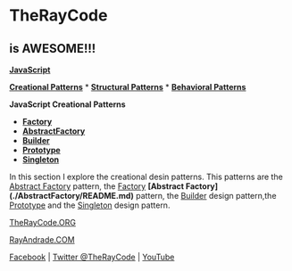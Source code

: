 # TheRayCode
## is AWESOME!!!

**[JavaScript](../README.md)** 

**[Creational Patterns](../Creational/README.md)** * **[Structural Patterns](../Structural/README.md)** * **[Behavioral Patterns](../Behavioral/README.md)**

**JavaScript Creational Patterns**

 * **[Factory](./Factory/README.md)**
 * **[AbstractFactory](./AbstractFactory/README.md)**
 * **[Builder](./Builder/README.md)**
 * **[Prototype](./Prototype/README.md)**
 * **[Singleton](./Singleton/README.md)**

In this section I explore the creational desin patterns. This patterns are the [Abstract Factory](./AbstractFactory/README.md) pattern, the [Factory](./Factory/README.md)   **[Abstract Factory] (./AbstractFactory/README.md)** pattern, the [Builder](./Builder/README.md) design pattern,the [Prototype](./Prototype/README.md) and the [Singleton](./Singleton/README.md) design pattern.


[TheRayCode.ORG](https://www.TheRayCode.org)

[RayAndrade.COM](https://www.RayAndrade.com)


[Facebook](https://www.facebook.com/TheRayCode/) | [Twitter @TheRayCode](https://www.twitter.com/TheRayCode/) | [YouTube](https://www.youtube.com/AndradeRay/)

